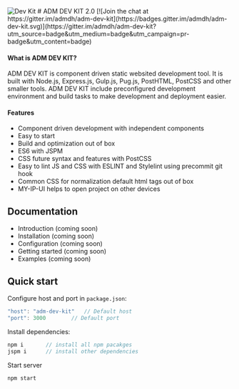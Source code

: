 <img title="Dev Kit" src="http://adm-designhouse.com/adm-dev-kit-logo.svg">  
# ADM DEV KIT 2.0
[![Join the chat at https://gitter.im/admdh/adm-dev-kit](https://badges.gitter.im/admdh/adm-dev-kit.svg)](https://gitter.im/admdh/adm-dev-kit?utm_source=badge&utm_medium=badge&utm_campaign=pr-badge&utm_content=badge)  

#### What is ADM DEV KIT?
ADM DEV KIT is component driven static websited development tool. It is built with Node.js, Express.js, Gulp.js, Pug.js, PostHTML, PostCSS and other smaller tools. ADM DEV KIT include preconfigured development environment and build tasks to make development and deployment easier. 

#### Features
- Component driven development with independent components
- Easy to start
- Build and optimization out of box
- ES6 with JSPM
- CSS future syntax and features with PostCSS
- Easy to lint JS and CSS with ESLINT and Stylelint using precommit git hook
- Common CSS for normalization default html tags out of box
- MY-IP-UI helps to open project on other devices


## Documentation
- Introduction (coming soon)
- Installation (coming soon)
- Configuration (coming soon)
- Getting started (coming soon)
- Examples (coming soon)

## Quick start
Configure host and port in ```package.json```:  
```js
"host": "adm-dev-kit"	// Default host
"port": 3000		// Default port
```
Install dependencies:
```js
npm i       // install all npm pacakges
jspm i      // install other dependencies
```

Start server
```js
npm start
```
